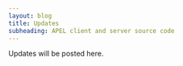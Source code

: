 ```yaml
---
layout: blog
title: Updates
subheading: APEL client and server source code
---
```


Updates will be posted here.
